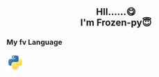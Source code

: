 <h2 align="center">HII......😋<br>I'm Frozen-py😇</h1>
  <h3 align="left">My fv Language</h3>
</a>  <a href="https://www.python.org" target="_blank"> <img src="https://raw.githubusercontent.com/devicons/devicon/master/icons/python/python-original.svg" alt="python" width="40" height="40"/> </a>
